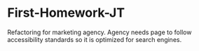 # First-Homework-JT
Refactoring for marketing agency. Agency needs page to follow accessibility standards so it is optimized for search engines. 
